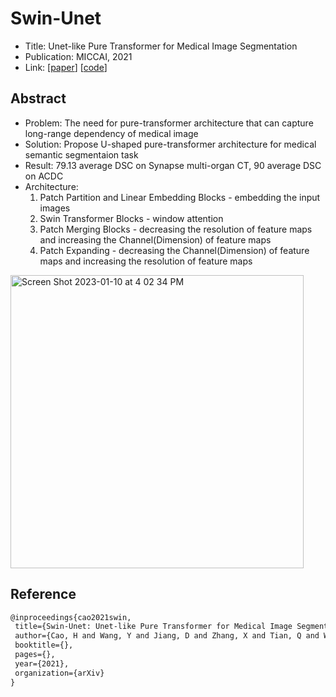 # Swin-Unet
- Title: Unet-like Pure Transformer for Medical Image Segmentation
- Publication: MICCAI, 2021
- Link: [[paper](https://arxiv.org/pdf/2105.05537.pdf)] [[code](https://github.com/HuCaoFighting/Swin-Unet)]


## Abstract
- Problem: The need for pure-transformer architecture that can capture long-range dependency of medical image
- Solution: Propose U-shaped pure-transformer architecture for medical semantic segmentaion task
- Result: 79.13 average DSC on Synapse multi-organ CT, 90 average DSC on ACDC
- Architecture:
  1. Patch Partition and Linear Embedding Blocks - embedding the input images
  2. Swin Transformer Blocks - window attention
  3. Patch Merging Blocks - decreasing the resolution of feature maps and increasing the Channel(Dimension) of feature maps
  4. Patch Expanding - decreasing the Channel(Dimension) of feature maps and increasing the resolution of feature maps
<img width="469" alt="Screen Shot 2023-01-10 at 4 02 34 PM" src="https://user-images.githubusercontent.com/88542073/211483423-5b111095-12a6-4535-aa21-d79e46d95d09.png"> 
 
 ## Reference

 ```tex
 @inproceedings{cao2021swin,
  title={Swin-Unet: Unet-like Pure Transformer for Medical Image Segmentation},
  author={Cao, H and Wang, Y and Jiang, D and Zhang, X and Tian, Q and Wang M},
  booktitle={},
  pages={},
  year={2021},
  organization={arXiv}
 }
